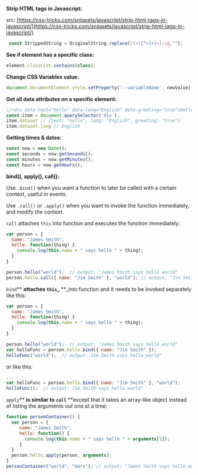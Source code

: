 **Strip HTML tags in Javascript:**

src: [https://css-tricks.com/snippets/javascript/strip-html-tags-in-javascript/](https://css-tricks.com/snippets/javascript/strip-html-tags-in-javascript/)

```js
 const StrippedString = OriginalString.replace(/(<([^>]+)>)/ig,"");
```

**See if element has a specific class:**

```js
element.classList.contains(class);
```

**Change CSS Variables value:**

```js
document.documentElement.style.setProperty('--variableName', newValue);
```

**Get all data attributes on a specific element:**

```js
//<div data-text="hello" data-lang="English" data-greeting="true">Hello</div>
const item = document.querySelector('div');
item.dataset // {text: "hello", lang: "English", greeting: "true"}
item.dataset.lang // English
```

**Getting times & dates:**

```js
const now = new Date();
const seconds = now.getSeconds();
const minutes = now.getMinutes();
const hours = now.getHours();
```

**bind\(\), apply\(\), call\(\):**

Use  `.bind()` when you want a function to later be called with a certain context, useful in events.

Use `.call()` or `.apply()` when you want to invoke the function immediately, and modify the context.

`call` attaches `this` into function and executes the function immediately:

```js
var person = {  
  name: "James Smith",
  hello: function(thing) {
    console.log(this.name + " says hello " + thing);
  }
}

person.hello("world");  // output: "James Smith says hello world"
person.hello.call({ name: "Jim Smith" }, "world"); // output: "Jim Smith says hello world"
```

`bind`** **attaches `this`_** **_into function and it needs to be invoked separately like this:

```js
var person = {  
  name: "James Smith",
  hello: function(thing) {
    console.log(this.name + " says hello " + thing);
  }
}

person.hello("world");  // output: "James Smith says hello world"
var helloFunc = person.hello.bind({ name: "Jim Smith" });
helloFunc("world");  // output: Jim Smith says hello world"
```

or like this:

```js
...    
var helloFunc = person.hello.bind({ name: "Jim Smith" }, "world");
helloFunc();  // output: Jim Smith says hello world"
```

`apply`** **is similar to `call`** **except that it takes an array-like object instead of listing the arguments out one at a time:

```js
function personContainer() {
  var person = {  
     name: "James Smith",
     hello: function() {
       console.log(this.name + " says hello " + arguments[1]);
     }
  }
  person.hello.apply(person, arguments);
}
personContainer("world", "mars"); // output: "James Smith says hello mars", note: arguments[0] = "world" , arguments[1] = "mars" 
```



